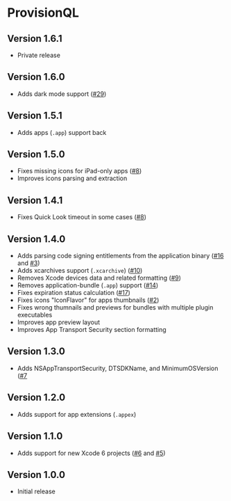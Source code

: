 # ProvisionQL

## Version 1.6.1

* Private release

## Version 1.6.0

* Adds dark mode support ([#29](https://github.com/ealeksandrov/ProvisionQL/pull/29))

## Version 1.5.1

* Adds apps (`.app`) support back

## Version 1.5.0

* Fixes missing icons for iPad-only apps ([#8](https://github.com/ealeksandrov/ProvisionQL/issues/22))
* Improves icons parsing and extraction

## Version 1.4.1

* Fixes Quick Look timeout in some cases ([#8](https://github.com/ealeksandrov/ProvisionQL/issues/8))

## Version 1.4.0

* Adds parsing code signing entitlements from the application binary ([#16](https://github.com/ealeksandrov/ProvisionQL/pull/16) and [#3](https://github.com/ealeksandrov/ProvisionQL/issues/3))
* Adds xcarchives support (`.xcarchive`) ([#10](https://github.com/ealeksandrov/ProvisionQL/issues/10))
* Removes Xcode devices data and related formatting ([#9](https://github.com/ealeksandrov/ProvisionQL/issues/9))
* Removes application-bundle (`.app`) support ([#14](https://github.com/ealeksandrov/ProvisionQL/issues/14))
* Fixes expiration status calculation ([#17](https://github.com/ealeksandrov/ProvisionQL/issues/17))
* Fixes icons "IconFlavor" for apps thumbnails ([#2](https://github.com/ealeksandrov/ProvisionQL/issues/2))
* Fixes wrong thumnails and previews for bundles with multiple plugin executables
* Improves app preview layout
* Improves App Transport Security section formatting

## Version 1.3.0
* Adds NSAppTransportSecurity, DTSDKName, and MinimumOSVersion ([#7](https://github.com/ealeksandrov/ProvisionQL/pull/7)

## Version 1.2.0
* Adds support for app extensions (`.appex`)

## Version 1.1.0
* Adds support  for new Xcode 6 projects ([#6](https://github.com/ealeksandrov/ProvisionQL/pull/6) and [#5](https://github.com/ealeksandrov/ProvisionQL/issues/5))

## Version 1.0.0
* Initial release
